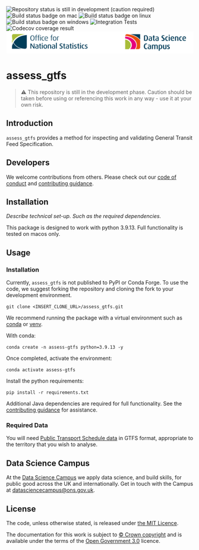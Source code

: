<!--- Badges start --->
<img src="https://img.shields.io/badge/repo%20status-in%20development%20(caution)-red" alt="Repository status is still in development (caution required)"/>

<img src="https://github.com/datasciencecampus/assess_gtfs/actions/workflows/python-package-mac.yml/badge.svg" alt="Build status badge on mac"/>

<img src="https://github.com/datasciencecampus/assess_gtfs/actions/workflows/python-package-linux.yml/badge.svg" alt="Build status badge on linux"/>

<img src="https://github.com/datasciencecampus/assess_gtfs/actions/workflows/python-package-windows.yml/badge.svg" alt="Build status badge on windows"/>

<img src="https://github.com/datasciencecampus/assess_gtfs/actions/workflows/integration-tests.yml/badge.svg" alt="Integration Tests"/>

<img src="https://codecov.io/github/datasciencecampus/assess_gtfs/graph/badge.svg?token=iEWElAdksI" alt="Codecov coverage result"/>
<!--- Badges end --->

<img src="https://github.com/datasciencecampus/awesome-campus/blob/master/ons_dsc_logo.png">

# assess_gtfs

> :warning: This repository is still in the development phase. Caution should
be taken before using or referencing this work in any way - use it at your own
risk.

## Introduction
<!-- *Describe what this repo contains and what the project is.* -->

`assess_gtfs` provides a method for inspecting and validating General Transit
Feed Specification.

## Developers
We welcome contributions from others. Please check out our
[code of conduct](CODE_OF_CONDUCT.md) and
[contributing guidance](CONTRIBUTING.md###Set-up).

## Installation
*Describe technical set-up. Such as the required dependencies.*

This package is designed to work with python 3.9.13. Full functionality is
tested on macos only.


## Usage
<!-- *Explain how to use the things in the repo.* -->

### Installation

Currently, `assess_gtfs` is not published to PyPI or Conda Forge. To
use the code, we suggest forking the repository and cloning the fork to your
development environment.

```
git clone <INSERT_CLONE_URL>/assess_gtfs.git
```

We recommend running the package with a virtual environment such as
[conda](https://conda.io/projects/conda/en/latest/user-guide/tasks/manage-environments.html)
or [venv](https://docs.python.org/3/library/venv.html).

With conda:
```
conda create -n assess-gtfs python=3.9.13 -y
```
Once completed, activate the environment:
```
conda activate assess-gtfs
```
Install the python requirements:
```
pip install -r requirements.txt
```
Additional Java dependencies are required for full functionality. See the
[contributing guidance](./CONTRIBUTING.md) for assistance.

### Required Data

You will need
[Public Transport Schedule data](https://data.bus-data.dft.gov.uk/downloads/)
in GTFS format, appropriate to the territory that you wish to analyse.

## Data Science Campus
At the [Data Science Campus](https://datasciencecampus.ons.gov.uk/about-us/) we
apply data science, and build skills, for public good across the UK and
internationally. Get in touch with the Campus at
[datasciencecampus@ons.gov.uk](datasciencecampus@ons.gov.uk).

## License
<!-- Unless stated, the codebase is released under [the MIT Licence][mit]. -->

The code, unless otherwise stated, is released under [the MIT Licence][mit].

The documentation for this work is subject to [© Crown copyright][copyright]
and is available under the terms of the [Open Government 3.0][ogl] licence.

[mit]: LICENCE
[copyright]: http://www.nationalarchives.gov.uk/information-management/re-using-public-sector-information/uk-government-licensing-framework/crown-copyright/
[ogl]: http://www.nationalarchives.gov.uk/doc/open-government-licence/version/3/
